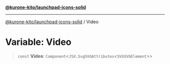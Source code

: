 [**@kurone-kito/launchpad-icons-solid**](../README.md)

***

[@kurone-kito/launchpad-icons-solid](../globals.md) / Video

# Variable: Video

> `const` **Video**: `Component`\<`JSX.SvgSVGAttributes`\<`SVGSVGElement`\>\>
